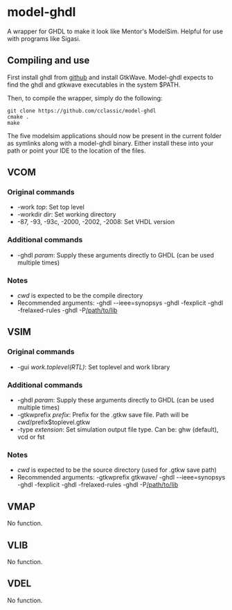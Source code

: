 model-ghdl
==========

A wrapper for GHDL to make it look like Mentor's ModelSim. Helpful for use with programs like Sigasi.

Compiling and use
-----------------
First install ghdl from [github](https://github.com/tgingold/ghdl/) and install GtkWave. Model-ghdl expects to find the ghdl and gtkwave executables in the system $PATH.

Then, to compile the wrapper, simply do the following:
```
git clone https://github.com/cclassic/model-ghdl
cmake .
make
```
The five modelsim applications should now be present in the current folder as symlinks along with a model-ghdl binary. Either install these into your path or point your IDE to the location of the files.

VCOM
----
### Original commands
* -work *top*: Set top level
* -workdir *dir*: Set working directory
* -87, -93, -93c, -2000, -2002, -2008: Set VHDL version

### Additional commands
* -ghdl *param*: Supply these arguments directly to GHDL (can be used multiple times)

### Notes
* *cwd* is expected to be the compile directory
* Recommended arguments: -ghdl --ieee=synopsys -ghdl -fexplicit -ghdl -frelaxed-rules -ghdl -P[/path/to/lib](https://github.com/tgingold/ghdl/tree/master/libraries/vendors)

VSIM
----
### Original commands
* -gui *work.toplevel(RTL)*: Set toplevel and work library

### Additional commands
* -ghdl *param*: Supply these arguments directly to GHDL (can be used multiple times)
* -gtkwprefix *prefix*: Prefix for the .gtkw save file. Path will be $cwd/$prefix$toplevel.gtkw
* -type *extension*: Set simulation output file type. Can be: ghw (default), vcd or fst

### Notes
* *cwd* is expected to be the source directory (used for .gtkw save path)
* Recommended arguments: -gtkwprefix gtkwave/ -ghdl --ieee=synopsys -ghdl -fexplicit -ghdl -frelaxed-rules -ghdl -P[/path/to/lib](https://github.com/tgingold/ghdl/tree/master/libraries/vendors)


VMAP
----
No function.


VLIB
----
No function.


VDEL
----
No function.
